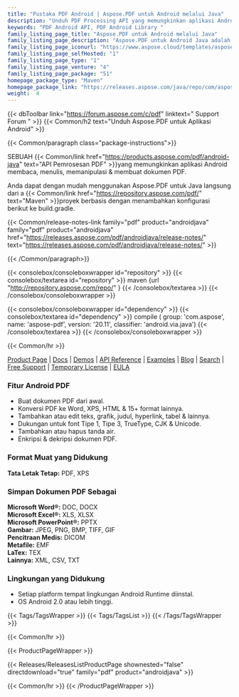 ```yaml
---
title: "Pustaka PDF Android | Aspose.PDF untuk Android melalui Java"
description: "Unduh PDF Processing API yang memungkinkan aplikasi Android membaca, menulis, memanipulasi & merender dokumen PDF. API mendukung beragam format file standar industri termasuk HTML, TXT, EPUB, XPS & gambar."
keywords: "PDF Android API, PDF Android Library "
family_listing_page_title: "Aspose.PDF untuk Android melalui Java"
family_listing_page_description: "Aspose.PDF untuk Android Java adalah API Pemrosesan PDF yang memungkinkan aplikasi Android membaca, menulis, memanipulasi & merender dokumen PDF. Mendukung bekerja dengan PDF, TXT dan format file gambar."
family_listing_page_iconurl: "https://www.aspose.cloud/templates/aspose/App_Themes/V3/images/pdf/272x272/aspose_pdf-for-android-min.png"
family_listing_page_selfHosted: "1"
family_listing_page_type: "1"
family_listing_page_venture: "4"
family_listing_page_package: "51"
homepage_package_type: "Maven"
homepage_package_link: "https://releases.aspose.com/java/repo/com/aspose/aspose-pdf-android-via-java/"
weight:  4
---
```


{{< dbToolbar link="https://forum.aspose.com/c/pdf" linktext=" Support Forum " >}}
{{< Common/h2 text="Unduh Aspose.PDF untuk Aplikasi Android"  >}}

{{< Common/paragraph class="package-instructions">}}

SEBUAH
{{< Common/link href="https://products.aspose.com/pdf/android-java" text="API Pemrosesan PDF"  >}}yang memungkinkan aplikasi Android membaca, menulis, memanipulasi & membuat dokumen PDF.

Anda dapat dengan mudah menggunakan Aspose.PDF untuk Java langsung dari a
{{< Common/link href="https://repository.aspose.com/pdf/" text="Maven"  >}}proyek berbasis dengan menambahkan konfigurasi berikut ke build.gradle.

{{< Common/release-notes-link family="pdf" product="androidjava" family="pdf" product="androidjava" href="https://releases.aspose.com/pdf/androidjava/release-notes/" text="https://releases.aspose.com/pdf/androidjava/release-notes/"  >}}

{{< /Common/paragraph>}}

{{< consolebox/consoleboxwrapper id="repository" >}}
   {{< consolebox/textarea id="repository" >}}
      maven {url "http://repository.aspose.com/repo/" }
   {{< /consolebox/textarea >}}
{{< /consolebox/consoleboxwrapper >}}

{{< consolebox/consoleboxwrapper id="dependency" >}}
   {{< consolebox/textarea id="dependency" >}}
      compile (
         group: 'com.aspose',
         name: 'aspose-pdf',
         version: '20.11',
         classifier: 'android.via.java')
   {{< /consolebox/textarea >}}
{{< /consolebox/consoleboxwrapper >}}

{{< Common/hr >}}

[Product Page](https://products.aspose.com/pdf/android-java/) | [Docs](https://docs.aspose.com/pdf/androidjava/) | [Demos](https://products.aspose.app/pdf/family) | [API Reference](https://reference.aspose.com/pdf/java) | [Examples](https://github.com/aspose-pdf/Aspose.PDF-for-Java) | [Blog](https://blog.aspose.com/category/pdf/) | [Search](https://search.aspose.com/) | [Free Support](https://forum.aspose.com/c/pdf/10) | [Temporary License](https://purchase.aspose.com/temporary-license) | [EULA](https://about.aspose.com/legal/eula/)

### Fitur Android PDF

- Buat dokumen PDF dari awal.
- Konversi PDF ke Word, XPS, HTML & 15+ format lainnya.
- Tambahkan atau edit teks, grafik, judul, hyperlink, tabel & lainnya.
- Dukungan untuk font Tipe 1, Tipe 3, TrueType, CJK & Unicode.
- Tambahkan atau hapus tanda air.
- Enkripsi & dekripsi dokumen PDF.

### Format Muat yang Didukung

**Tata Letak Tetap:** PDF, XPS

### Simpan Dokumen PDF Sebagai

**Microsoft Word®:** DOC, DOCX\
**Microsoft Excel®:** XLS, XLSX\
**Microsoft PowerPoint®:** PPTX\
**Gambar:** JPEG, PNG, BMP, TIFF, GIF\
**Pencitraan Medis:** DICOM\
**Metafile:** EMF\
**LaTex:** TEX\
**Lainnya:** XML, CSV, TXT

### Lingkungan yang Didukung

- Setiap platform tempat lingkungan Android Runtime diinstal.
- OS Android 2.0 atau lebih tinggi.

{{< Tags/TagsWrapper >}}
{{< Tags/TagsList >}}
{{< /Tags/TagsWrapper >}}

{{< Common/hr >}}

{{< ProductPageWrapper >}}

<!-- ReleasesListProductPage-->

{{< Releases/ReleasesListProductPage shownested="false"  directdownload="true" family="pdf" product="androidjava" >}}

<!-- /ReleasesListProductPage-->

{{< Common/hr >}}
{{< /ProductPageWrapper >}}

